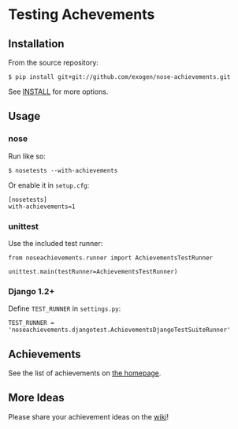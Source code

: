 Testing Achevements
===================

Installation
------------
From the source repository:

    $ pip install git+git://github.com/exogen/nose-achievements.git

See [INSTALL][] for more options.

Usage
-----
### nose
Run like so:

    $ nosetests --with-achievements

Or enable it in `setup.cfg`:

    [nosetests]
    with-achievements=1

### unittest
Use the included test runner:

    from noseachievements.runner import AchievementsTestRunner
    
    unittest.main(testRunner=AchievementsTestRunner)

### Django 1.2+
Define `TEST_RUNNER` in `settings.py`:

    TEST_RUNNER = 'noseachievements.djangotest.AchievementsDjangoTestSuiteRunner'

Achievements
------------
See the list of achievements on [the homepage][home].

More Ideas
----------
Please share your achievement ideas on the [wiki][]!

[INSTALL]: http://github.com/exogen/nose-achievements/blob/master/INSTALL
[home]: http://exogen.github.com/nose-achievements/
[wiki]: http://wiki.github.com/exogen/nose-achievements/

